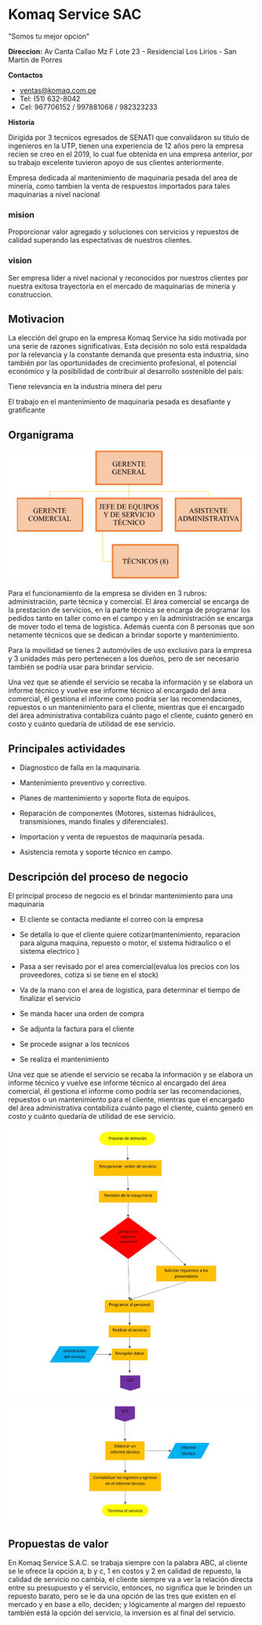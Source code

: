 # Komaq Service SAC
"Somos tu mejor opcion"

**Direccion:** Av Canta Callao Mz F Lote 23 - Residencial Los Lirios - San Martin de Porres

**Contactos** 
* ventas@komaq.com.pe
* Tel: (51) 632-8042
* Cel: 967706152 / 997881068  / 982323233
  
**Historia**

Dirigida por 3 tecnicos egresados de SENATI que convalidaron su titulo de ingenieros en la UTP, tienen una experiencia de 12 años pero la empresa recien se creo en el 2019, lo cual fue obtenida en una empresa anterior, por su trabajo excelente tuvieron apoyo de sus clientes anteriormente.

Empresa dedicada al mantenimiento de maquinaria pesada del area de mineria, como tambien la venta de respuestos importados para tales maquinarias a nivel nacional  

### mision 
Proporcionar valor agregado y soluciones con servicios y repuestos de calidad superando las espectativas de nuestros clientes.
### vision 
Ser empresa líder a nivel nacional y reconocidos por nuestros clientes por nuestra exitosa trayectoria en el mercado de maquinarias de mineria y construccion.

## Motivacion 

La elección del grupo en la empresa Komaq Service ha sido motivada por una serie de razones significativas. Esta decisión no solo está respaldada por la relevancia y la constante demanda que presenta esta industria, sino también por las oportunidades de crecimiento profesional, el potencial económico y la posibilidad de contribuir al desarrollo sostenible del país:

Tiene relevancia en la industria minera del peru

El trabajo en el mantenimiento de maquinaria pesada es desafiante y gratificante

## Organigrama

![](https://github.com/RenzoAr10/DBD-KomaqService/blob/main/Documentacion%20de%20Soporte/organigrama.png?raw=true)

Para el funcionamiento de la empresa se dividen en 3 rubros: administración, parte técnica y comercial. El área comercial  se encarga de la prestacion de servicios, en la parte técnica se encarga de programar los pedidos tanto en taller como en el campo y en la administración se encarga de mover todo el tema de logística. Además cuenta con 8 personas que son netamente técnicos que se dedican a brindar soporte y mantenimiento.

Para la movilidad se tienes 2 automóviles de uso exclusivo para la empresa y 3 unidades más pero pertenecen a los dueños, pero de ser necesario también se podría usar para brindar servicio. 

Una vez que se atiende el servicio se recaba la información y se elabora un informe técnico y vuelve ese informe técnico al encargado del área comercial, él gestiona el informe como podría ser las recomendaciones, repuestos o un mantenimiento para el cliente, mientras que el encargado del área administrativa contabiliza cuánto pago el cliente, cuánto generó en costo y cuánto quedaría de utilidad de ese servicio.

## Principales actividades

* Diagnostico de falla en la maquinaria.
  
* Mantenimiento preventivo y correctivo.
  
* Planes de mantenimiento y soporte flota de equipos.
  
* Reparación de componentes (Motores, sistemas hidráulicos, transmisiones, mando finales y diferenciales).
  
* Importacion y venta de repuestos de maquinaria pesada.
  
* Asistencia remota y soporte técnico en campo. 

## Descripción del proceso de negocio

El principal proceso de negocio es el brindar mantenimiento para una maquinaria

* El cliente se contacta mediante el correo con la empresa

* Se detalla lo que el cliente quiere cotizar(mantenimiento, reparacion para alguna maquina, repuesto o motor, el sistema hidraulico o el sistema electrico )

* Pasa a ser revisado por el area comercial(evalua los precios con los proveedores, cotiza si se tiene en el stock)

* Va de la mano con el area de logistica, para determinar el tiempo de finalizar el servicio 

* Se manda hacer una orden de compra 

* Se adjunta la factura para el cliente 

* Se procede asignar a los tecnicos

* Se realiza el mantenimiento
  
Una vez que se atiende el servicio se recaba la información y se elabora un informe técnico y vuelve ese informe técnico al encargado del área comercial, él gestiona el informe como podría ser las recomendaciones, repuestos o un mantenimiento para el cliente, mientras que el encargado del área administrativa contabiliza cuánto pago el cliente, cuánto generó en costo y cuánto quedaría de utilidad de ese servicio.

![Flujograma](https://github.com/RenzoAr10/DBD-KomaqService/blob/main/Documentacion%20de%20Soporte/flujograma%201.jpg)

![](https://github.com/RenzoAr10/DBD-KomaqService/blob/main/Documentacion%20de%20Soporte/flujograma%202.jpg?raw=true)

## Propuestas de valor 
En Komaq Service S.A.C. se trabaja siempre con la palabra ABC, al cliente se le ofrece la opción a, b y c, 1 en costos y 2 en calidad de repuesto, la calidad de servicio no cambia, el cliente siempre va a ver la relación directa entre su presupuesto y el servicio, entonces, no significa que le brinden un repuesto barato, pero se le da una opción de las tres que existen en el mercado y en base a ello, deciden; y lógicamente al margen del repuesto también está la opción del servicio, la inversion es al final del servicio.





